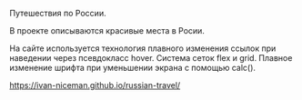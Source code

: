 Путешествия по России.

В проекте описываются красивые места в Росии.

На сайте используется технология плавного изменения ссылок при наведении через псевдокласс hover. Система сеток flex и grid. Плавное изменение шрифта при уменьшении экрана с помощью calc().

https://ivan-niceman.github.io/russian-travel/
